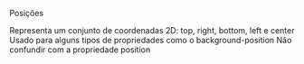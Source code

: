 Posições

<position>

Representa um conjunto de coordenadas 2D:
top, right, bottom, left e center
Usado para alguns tipos de propriedades como o background-position
Não confundir com a propriedade position